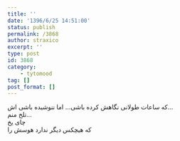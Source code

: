 ```yaml
---
title: ''
date: '1396/6/25 14:51:00'
status: publish
permalink: /3868
author: straxico
excerpt: ''
type: post
id: 3868
category:
    - tytomood
tag: []
post_format: []
---
```

که ساعات طولانی نگاهش کرده باشی… اما ننوشیده باشی اش…  
تلخ منم…  
چای یخ  
که هیچکس دیگر ندارد هوسش را
